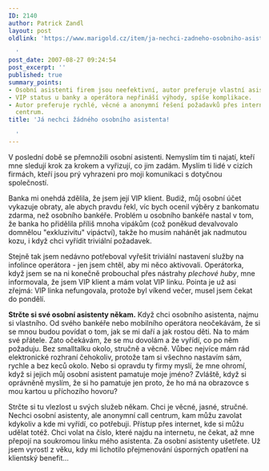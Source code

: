 ```yaml
---
ID: 2140
author: Patrick Zandl
layout: post
oldlink: 'https://www.marigold.cz/item/ja-nechci-zadneho-osobniho-asistenta

  '
post_date: 2007-08-27 09:24:54
post_excerpt: ''
published: true
summary_points:
- Osobní asistenti firem jsou neefektivní, autor preferuje vlastní asistenty.
- VIP status u banky a operátora nepřináší výhody, spíše komplikace.
- Autor preferuje rychlé, věcné a anonymní řešení požadavků přes internet nebo call
  centrum.
title: 'Já nechci žádného osobního asistenta!

  '
---
```


V poslední době se přemnožili osobní asistenti. Nemyslím tím ti najatí, kteří mne sledují krok za krokem a vyřizují, co jim zadám. Myslím ti lidé v cizích firmách, kteří jsou prý vyhrazeni pro moji komunikaci s dotyčnou společností. 

Banka mi onehdá zdělila, že jsem její VIP klient. Budiž, můj osobní účet vykazuje obraty, ale abych pravdu řekl, víc bych ocenil výběry z bankomatu zdarma, než osobního bankéře. Problém u osobního bankéře nastal v tom, že banka ho přidělila příliš mnoha vipákům (což poněkud devalvovalo domnělou "exkluzivitu" vipáctví), takže ho musím nahánět jak nadmutou kozu, i když chci vyřídit triviální požadavek. 

Stejně tak jsem nedávno potřeboval vyřešit triviální nastavení služby na infolince operátora - jen jsem chtěl, aby mi něco aktivovali. Operátorka, když jsem se na ni konečně probouchal přes nástrahy <em>plechové huby</em>, mne informovala, že jsem VIP klient a mám volat VIP linku. Pointa je už asi zřejmá: VIP linka nefungovala, protože byl víkend večer, musel jsem čekat do pondělí. 

<strong>Strčte si své osobní asistenty někam.</strong> Když chci osobního asistenta, najmu si vlastního. Od svého bankéře nebo mobilního operátora neočekávám, že si se mnou budou povídat o tom, jak se mi daří a jak rostou děti. Na to mám své přátele. Zato očekávám, že se mu dovolám a že vyřídí, co po něm požaduju. Bez smalltalku okolo, stručně a věcně. Vůbec nejvíce mám rád elektronické rozhraní čehokoliv, protože tam si všechno nastavím sám, rychle a bez keců okolo. Nebo si opravdu ty firmy myslí, že mne ohromí, když si jejich můj osobní asistent pamatuje moje jméno? Zvláště, když si oprávněně myslím, že si ho pamatuje jen proto, že ho má na obrazovce s mou kartou u příchozího hovoru?

Strčte si tu vlezlost u svých služeb někam. Chci je věcné, jasné, stručné. Nechci osobní asistenty, ale anonymní call centrum, kam můžu zavolat kdykoliv a kde mi vyřídí, co potřebuji. Přístup přes internet, kde si můžu udělat totéž. Chci volat na číslo, které najdu na internetu, ne čekat, až mne přepojí na soukromou linku mého asistenta. Za osobní asistenty ušetřete. Už jsem vyrostl z věku, kdy mi lichotilo přejmenování úsporných opatření na klientský benefit...